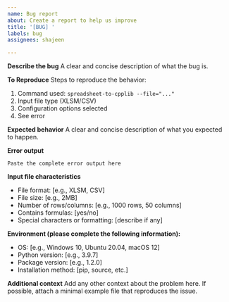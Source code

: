```yaml
---
name: Bug report
about: Create a report to help us improve
title: '[BUG] '
labels: bug
assignees: shajeen

---
```


**Describe the bug**
A clear and concise description of what the bug is.

**To Reproduce**
Steps to reproduce the behavior:
1. Command used: `spreadsheet-to-cpplib --file="..."`
2. Input file type (XLSM/CSV)
3. Configuration options selected
4. See error

**Expected behavior**
A clear and concise description of what you expected to happen.

**Error output**
```
Paste the complete error output here
```

**Input file characteristics**
- File format: [e.g., XLSM, CSV]
- File size: [e.g., 2MB]
- Number of rows/columns: [e.g., 1000 rows, 50 columns]
- Contains formulas: [yes/no]
- Special characters or formatting: [describe if any]

**Environment (please complete the following information):**
- OS: [e.g., Windows 10, Ubuntu 20.04, macOS 12]
- Python version: [e.g., 3.9.7]
- Package version: [e.g., 1.2.0]
- Installation method: [pip, source, etc.]

**Additional context**
Add any other context about the problem here. If possible, attach a minimal example file that reproduces the issue.
